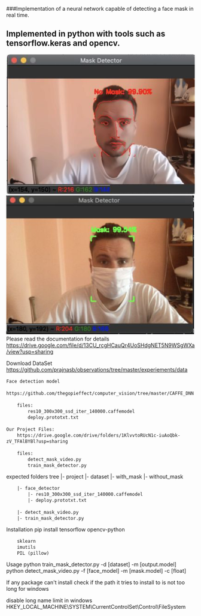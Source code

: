 ###Implementation of a neural network capable of detecting a face mask in real time.
## Implemented in python with tools such as tensorflow.keras and opencv.


![alt text](./face-detection.png "Logo Title Text 1")
![alt text](./mask-detection.png "Logo Title Text 2")
Please read the documentation for details
	https://drive.google.com/file/d/13CU_rcgHCauQr4UoSHdgNET5N9WSgWXa/view?usp=sharing





Download
	DataSet
		https://github.com/prajnasb/observations/tree/master/experiements/data
	
	Face detection model
		https://github.com/thegopieffect/computer_vision/tree/master/CAFFE_DNN
		
		files:
			res10_300x300_ssd_iter_140000.caffemodel
			deploy.prototxt.txt
	
	Our Project Files:
		https://drive.google.com/drive/folders/1KlvvtoRUcN1c-iuAoQbk-zV_TFAlBYBl?usp=sharing
		
		files:
			detect_mask_video.py
			train_mask_detector.py





expected folders tree
	|- project
		|- dataset
			|- with_mask
			|- without_mask
			
		|- face_detector
			|- res10_300x300_ssd_iter_140000.caffemodel
			|- deploy.prototxt.txt
			
		|- detect_mask_video.py
		|- train_mask_detector.py





Installation
	pip install
		tensorflow
		opencv-python

		sklearn
		imutils
		PIL (pillow)





Usage
	python train_mask_detector.py -d [dataset] -m [output.model]
	python detect_mask_video.py -f [face_model] -m [mask.model] -c [float]





If any package can't install check if the path it tries to install to is not too long for windows

disable long name limit in windows
	HKEY_LOCAL_MACHINE\SYSTEM\CurrentControlSet\Control\FileSystem




